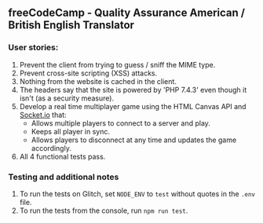 **freeCodeCamp** - Quality Assurance American / British English Translator
------

### User stories:

1. Prevent the client from trying to guess / sniff the MIME type.
2. Prevent cross-site scripting (XSS) attacks.
3. Nothing from the website is cached in the client.
4. The headers say that the site is powered by 'PHP 7.4.3' even though it isn't (as a security measure).
5. Develop a real time multiplayer game using the HTML Canvas API and [Socket.io](https://socket.io/) that:
    * Allows multiple players to connect to a server and play.
    * Keeps all player in sync.
    * Allows players to disconnect at any time and updates the game accordingly.
6. All 4 functional tests pass.

### Testing and additional notes

1. To run the tests on Glitch, set `NODE_ENV` to `test` without quotes in the `.env` file.
2. To run the tests from the console, run `npm run test`.
